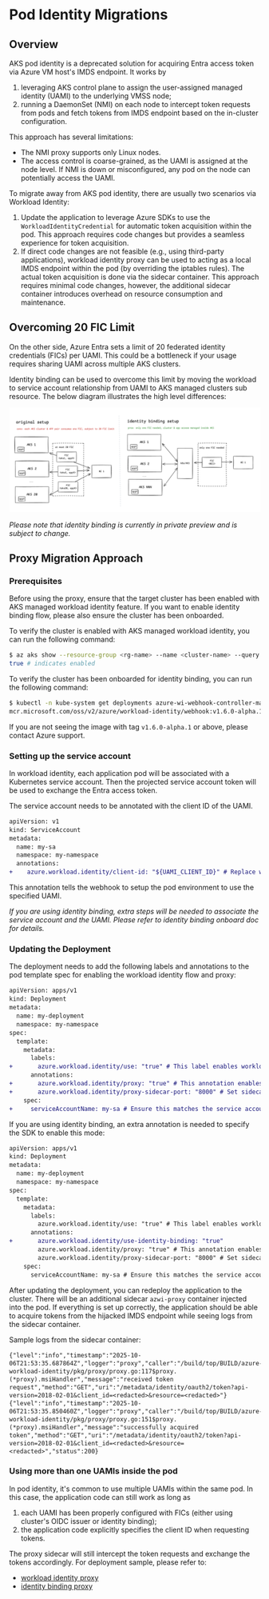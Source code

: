 # Pod Identity Migrations

## Overview

AKS pod identity is a deprecated solution for acquiring Entra access token via Azure VM host's IMDS endpoint.
It works by

1) leveraging AKS control plane to assign the user-assigned managed identity (UAMI) to the underlying VMSS node;
2) running a DaemonSet (NMI) on each node to intercept token requests from pods and fetch tokens from IMDS endpoint based on the in-cluster configuration.

This approach has several limitations:

- The NMI proxy supports only Linux nodes.
- The access control is coarse-grained, as the UAMI is assigned at the node level. If NMI is down or misconfigured,
  any pod on the node can potentially access the UAMI.

To migrate away from AKS pod identity, there are usually two scenarios via Workload Identity:

1. Update the application to leverage Azure SDKs to use the `WorkloadIdentityCredential` for automatic token acquisition within the pod.
   This approach requires code changes but provides a seamless experience for token acquisition.
2. If direct code changes are not feasible (e.g., using third-party applications), workload identity proxy can be used to acting as
   a local IMDS endpoint within the pod (by overriding the iptables rules). The actual token acquisition is done via the sidecar container.
   This approach requires minimal code changes, however, the additional sidecar container introduces overhead on resource consumption and maintenance.


## Overcoming 20 FIC Limit

On the other side, Azure Entra sets a limit of 20 federated identity credentials (FICs) per UAMI. This could be a bottleneck if
your usage requires sharing UAMI across multiple AKS clusters.

Identity binding can be used to overcome this limit by moving the workload to service account relationship from UAMI to
AKS managed clusters sub resource. The below diagram illustrates the high level differences:


![alt text](./assets/ib-mi-setup.png)

*Please note that identity binding is currently in private preview and is subject to change.*

## Proxy Migration Approach

### Prerequisites

Before using the proxy, ensure that the target cluster has been enabled with AKS managed workload identity feature.
If you want to enable identity binding flow, please also ensure the cluster has been onboarded.

To verify the cluster is enabled with AKS managed workload identity, you can run the following command:

```bash
$ az aks show --resource-group <rg-name> --name <cluster-name> --query "securityProfile.workloadIdentity.enabled"
true # indicates enabled
```

To verify the cluster has been onboarded for identity binding, you can run the following command:

```bash
$ kubectl -n kube-system get deployments azure-wi-webhook-controller-manager -o jsonpath='{.spec.template.spec.containers[].image}'
mcr.microsoft.com/oss/v2/azure/workload-identity/webhook:v1.6.0-alpha.1
```

If you are not seeing the image with tag `v1.6.0-alpha.1` or above, please contact Azure support.

### Setting up the service account

In workload identity, each application pod will be associated with a Kubernetes service account.
Then the projected service account token will be used to exchange the Entra access token.

The service account needs to be annotated with the client ID of the UAMI.

```diff
apiVersion: v1
kind: ServiceAccount
metadata:
  name: my-sa
  namespace: my-namespace
  annotations:
+    azure.workload.identity/client-id: "${UAMI_CLIENT_ID}" # Replace with actual client ID
```

This annotation tells the webhook to setup the pod environment to use the specified UAMI.

*If you are using identity binding, extra steps will be needed to associate the service account and the UAMI. Please refer to identity binding onboard doc for details.*

### Updating the Deployment

The deployment needs to add the following labels and annotations to the pod template spec for enabling the workload identity flow and proxy:

```diff
apiVersion: apps/v1
kind: Deployment
metadata:
  name: my-deployment
  namespace: my-namespace
spec:
  template:
    metadata:
      labels:
+       azure.workload.identity/use: "true" # This label enables workload identity for the pod
      annotations:
+       azure.workload.identity/proxy: "true" # This annotation enables the workload identity
+       azure.workload.identity/proxy-sidecar-port: "8000" # Set sidecar port (default is 8000)
    spec:
+     serviceAccountName: my-sa # Ensure this matches the service account created earlier
```

If you are using identity binding, an extra annotation is needed to specify the SDK to enable this mode:

```diff
apiVersion: apps/v1
kind: Deployment
metadata:
  name: my-deployment
  namespace: my-namespace
spec:
  template:
    metadata:
      labels:
        azure.workload.identity/use: "true" # This label enables workload identity for the pod
      annotations:
+       azure.workload.identity/use-identity-binding: "true"
        azure.workload.identity/proxy: "true" # This annotation enables the workload identity
        azure.workload.identity/proxy-sidecar-port: "8000" # Set sidecar port (default is 8000)
    spec:
      serviceAccountName: my-sa # Ensure this matches the service account created earlier
```

After updating the deployment, you can redeploy the application to the cluster. There will be an additional sidecar `azwi-proxy` container injected into the pod.
If everything is set up correctly, the application should be able to acquire tokens from the hijacked IMDS endpoint while seeing logs from the sidecar container.

Sample logs from the sidecar container:

```
{"level":"info","timestamp":"2025-10-06T21:53:35.687864Z","logger":"proxy","caller":"/build/top/BUILD/azure-workload-identity/pkg/proxy/proxy.go:117$proxy.(*proxy).msiHandler","message":"received token request","method":"GET","uri":"/metadata/identity/oauth2/token?api-version=2018-02-01&client_id=<redacted>&resource=<redacted>"}
{"level":"info","timestamp":"2025-10-06T21:53:35.850460Z","logger":"proxy","caller":"/build/top/BUILD/azure-workload-identity/pkg/proxy/proxy.go:151$proxy.(*proxy).msiHandler","message":"successfully acquired token","method":"GET","uri":"/metadata/identity/oauth2/token?api-version=2018-02-01&client_id=<redacted>&resource=<redacted>","status":200}
```

### Using more than one UAMIs inside the pod

In pod identity, it's common to use multiple UAMIs within the same pod. In this case, the application code can still work as long as

1) each UAMI has been properly configured with FICs (either using cluster's OIDC issuer or identity binding);
2) the application code explicitly specifies the client ID when requesting tokens.

The proxy sidecar will still intercept the token requests and exchange the tokens accordingly. For deployment sample, please refer to:

- [workload identity proxy](/apps/demo-app-wi-proxy/)
- [identity binding proxy](/apps/demo-app-ib-proxy/)
